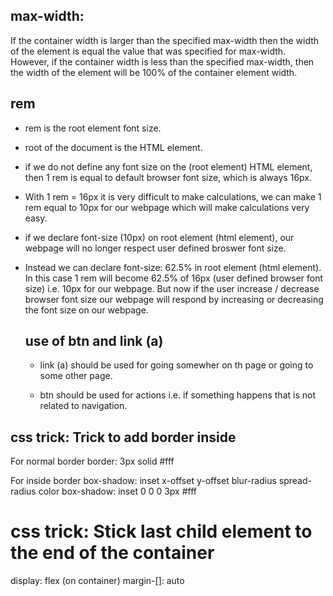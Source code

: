 ## max-width:

If the container width is larger than the specified max-width then the width
of the element is equal the value that was specified for max-width. However,
if the container width is less than the specified max-width, then the width
of the element will be 100% of the container element width.

## rem

- rem is the root element font size.
- root of the document is the HTML element.

- if we do not define any font size on the (root element) HTML element, then
  1 rem is equal to default browser font size, which is always 16px.

- With 1 rem = 16px it is very difficult to make calculations, we can make
  1 rem equal to 10px for our webpage which will make calculations very easy.

- if we declare font-size (10px) on root element (html element),
  our webpage will no longer respect user defined broswer font size.

- Instead we can declare font-size: 62.5% in root element (html element).
  In this case 1 rem will become 62.5% of 16px (user defined browser font size)
  i.e. 10px for our webpage. But now if the user increase / decrease browser
  font size our webpage will respond by increasing or decreasing the font
  size on our webpage.

  ## use of btn and link (a)

  - link (a) should be used for going somewher on th page or going to some
    other page.

  - btn should be used for actions i.e.
    if something happens that is not related to navigation.

## css trick: Trick to add border inside

For normal border
border: 3px solid #fff

For inside border
box-shadow: inset x-offset y-offset blur-radius spread-radius color
box-shadow: inset 0 0 0 3px #fff

# css trick: Stick last child element to the end of the container

display: flex (on container)
margin-[]: auto
